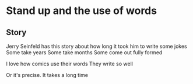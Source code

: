 # Stand up and the use of words

## Story
Jerry Seinfeld has this story about how long it took him to write some jokes
Some take years
Some take months
Some come out fully formed

I love how comics use their words
They write so well

Or it's precise.
It takes a long time

